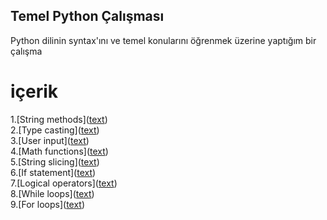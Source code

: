 ## Temel Python Çalışması

Python dilinin syntax'ını ve temel konularını öğrenmek üzerine yaptığım bir çalışma

# içerik
1.[String methods]([text](<1-temel/1-String methods.py>))<br>
2.[Type casting]([text](<1-temel/2-type casting.py>))<br>
3.[User input]([text](<1-temel/3-User Input.py>))<br>
4.[Math functions]([text](<1-temel/4-Math functions.py>))<br>
5.[String slicing]([text](<1-temel/5-String Slicing.py>))<br>
6.[If statement]([text](<1-temel/6-If Statement.py>))<br>
7.[Logical operators]([text](<1-temel/7-Logical Operators.py>))<br>
8.[While loops]([text](<1-temel/8-While Loops.py>))<br>
9.[For loops]([text](<1-temel/9.For Loops.py>))<br>

